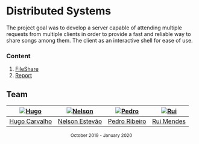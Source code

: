 [fileshare]: https://gitlab.com/mieiuminho/sd/fileshare
[report]: https://gitlab.com/mieiuminho/sd/fileshare.report

# Distributed Systems

The project goal was to develop a server capable of attending multiple
requests from multiple clients in order to provide a fast and reliable way to
share songs among them. The client as an interactive shell for ease of use.

### Content

1. [FileShare][fileshare]
2. [Report][report]

## Team

| [![Hugo][hugo-pic]][hugo] | [![Nelson][nelson-pic]][nelson] | [![Pedro][pedro-pic]][pedro] | [![Rui][rui-pic]][rui] |
| :-----------------------: | :-----------------------------: | :--------------------------: | :--------------------: |
|   [Hugo Carvalho][hugo]   |    [Nelson Estevão][nelson]     |    [Pedro Ribeiro][pedro]    |   [Rui Mendes][rui]    |

[hugo]: https://github.com/HugoCarvalho99
[hugo-pic]: https://github.com/HugoCarvalho99.png?size=120
[nelson]: https://github.com/nelsonmestevao
[nelson-pic]: https://github.com/nelsonmestevao.png?size=120
[pedro]: https://github.com/pedroribeiro22
[pedro-pic]: https://github.com/pedroribeiro22.png?size=120
[rui]: https://github.com/ruimendes29
[rui-pic]: https://github.com/ruimendes29.png?size=120

<div align="center">
  <sub>October 2019 - January 2020</sub>
</div>
